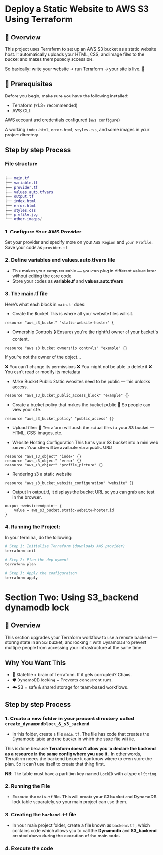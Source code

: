 
# Deploy a Static Website to AWS S3 Using Terraform

## 📌 Overview  
This project uses Terraform to set up an AWS S3 bucket as a static website host. It automatically uploads your HTML, CSS, and image files to the bucket and makes them publicly accessible.  

So basically: write your website → run Terraform → your site is live. 🚀  

## 🧰 Prerequisites  
Before you begin, make sure you have the following installed:  

- Terraform (v1.3+ recommended)  
- AWS CLI  

AWS account and credentials configured (`aws configure`)  

A working `index.html`, `error.html`, `styles.css`, and some images in your project directory  

## Step by step Process  

### File structure 
```lua
.
├── main.tf
├── variable.tf
├── provider.tf
├── values.auto.tfvars
├── output.tf
├── index.html
├── error.html
├── styles.css
├── profile.jpg
└── other-images/
```
### 1. Configure Your AWS Provider
Set your provider and specify more on your ```AWS Region``` and ```your Profile```. Save your code as ```provider.tf```

### 2. Define variables and values.auto.tfvars file
- This makes your setup reusable — you can plug in different values later without editing the core code.
- Store your codes as **variable.tf** and **values.auto.tfvars**

### 3. The main.tf file
Here’s what each block in ```main.tf``` does:

- Create the Bucket
This is where all your website files will sit.
```hcl
resource "aws_s3_bucket" "static-website-hoster" {
```

- Ownership Controls
🔒 Ensures you're the rightful owner of your bucket's content.

```hcl
resource "aws_s3_bucket_ownership_controls" "example" {}
```

If you're not the owner of the object...

❌ You can’t change its permissions
❌ You might not be able to delete it
❌ You can’t read or modify its metadata

-  Make Bucket Public
Static websites need to be public — this unlocks access.

```hcl
resource "aws_s3_bucket_public_access_block" "example" {}
```

- Create a bucket policy that makes the bucket public
👀 So people can view your site.

```hcl
resource "aws_s3_bucket_policy" "public_access" {}
```
- Upload files:
📂 Terraform will push the actual files to your S3 bucket — HTML, CSS, images, etc.

- Website Hosting Configuration
This turns your S3 bucket into a mini web server. Your site will be available via a public URL!

```hcl
resource "aws_s3_object" "index" {}
resource "aws_s3_object" "error" {}
resource "aws_s3_object" "profile_picture" {}
```

- Rendering s3 a static website

```hcl
resource "aws_s3_bucket_website_configuration" "website" {}
```

- Output
In output.tf, it displays the bucket URL so you can grab and test in the browser.

```hcl
output "websiteendpoint" {
    value = aws_s3_bucket.static-website-hoster.id
}
```
### 4. Running the Project:
In your terminal, do the following:

```bash
# Step 1: Initialise Terraform (downloads AWS provider)
terraform init

# Step 2: Plan the deployment
terraform plan 

# Step 3: Apply the configuration
terraform apply 
```

# Section Two: Using S3_backend dynamodb lock

## 🧭 Overview
This section upgrades your Terraform workflow to use a remote backend — storing state in an S3 bucket, and locking it with DynamoDB to prevent multiple people from accessing your infrastructure at the same time.

## Why You Want This
- 🧠 Statefile = brain of Terraform. If it gets corrupted? Chaos.
- 🛡️ DynamoDB locking = Prevents concurrent runs.
- ☁️ S3 = safe & shared storage for team-based workflows.

## Step by step Process

### 1. Create a new folder in your present directory called ```create_dynamondblock_&_s3_backend```
- In this folder, create a file ```main.tf```. The file has code that creates the Dynamodb table and the bucket in which the state file will lie.

This is done because **Terraform doesn’t allow you to declare the backend as a resource in the same config where you use it.**. In other words, Terraform needs the backend before it can know where to even store the plan. So it can’t use itself to create that thing first.

**NB**: The table must have a partition key named ```LockID``` with a type of ```String```. 

### 2. Running the File 
- Execute the ```main.tf``` file. This will create your S3 bucket and DynamoDB lock table separately, so your main project can use them. 

### 3. Creating the ```backend.tf``` file
- In your main project folder, create a file known as ```backend.tf``` , which contains code which allows you to call the **Dynamodb** and **S3_backend** created above during the execution of  the main code.

### 4. Execute the code
